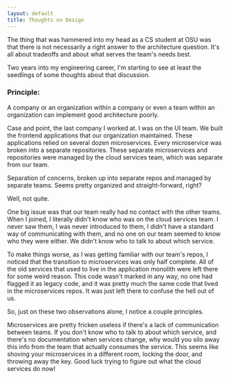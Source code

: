 ```yaml
---
layout: default
title: Thoughts on Design
---
```


The thing that was hammered into my head as a CS student at OSU was that there is not necessarily a right answer to the architecture question. It's all about tradeoffs and about what serves the team's needs best. 

Two years into my engineering career, I'm starting to see at least the seedlings of some thoughts about that discussion.

### Principle:
A company or an organization within a company or even a team within an organization can implement good architecture poorly. 

Case and point, the last company I worked at. I was on the UI team. We built the frontend applications that our organization maintained. These applications relied on several dozen microservices. Every microservice was broken into a separate repositories. These separate microservices and repositories were managed by the cloud services team, which was separate from our team.

Separation of concerns, broken up into separate repos and managed by separate teams. Seems pretty organized and straight-forward, right?

Well, not quite.

One big issue was that our team really had no contact with the other teams. When I joined, I literally didn't know who was on the cloud services team. I never saw them, I was never introduced to them, I didn't have a standard way of communicating with them, and no one on our team seemed to know who they were either. We didn't know who to talk to about which service.

To make things worse, as I was getting familiar with our team's repos, I noticed that the transition to microservices was only half complete. All of the old services that used to live in the application monolith were left there for some weird reason. This code wasn't marked in any way, no one had flagged it as legacy code, and it was pretty much the same code that lived in the microservices repos. It was just left there to confuse the hell out of us.

So, just on these two observations alone, I notice a couple principles.

Microservices are pretty fricken useless if there's a lack of communication between teams. If you don't know who to talk to about which service, and there's no documentation when services change, why would you silo away this info from the team that actually consumes the service. This seems like shoving your microservices in a different room, locking the door, and throwing away the key. Good luck trying to figure out what the cloud services do now!
